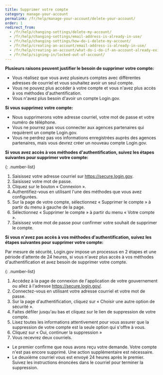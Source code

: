 ```yaml
---
title: Supprimer votre compte
category: manage-your-account
permalink: /fr/help/manage-your-account/delete-your-account/
order: 1
redirect_from:
  - /fr/help/changing-settings/delete-my-account/
  - /fr/help/changing-settings/email-address-is-already-in-use/
  - /fr/help/changing-settings/how-do-i-delete-my-account/
  - /fr/help/creating-an-account/email-address-is-already-in-use/
  - /fr/help/creating-an-account/what-do-i-do-if-an-account-already-exists-under-my-email-address/
  - /fr/help/signing-in/locked-out-of-account/
---
```

**Plusieurs raisons peuvent justifier le besoin de supprimer votre compte:**

* Vous réalisez que vous avez plusieurs comptes avec différentes adresses de courriel et vous souhaitez avoir un seul compte.
* Vous ne pouvez plus accéder à votre compte et vous n'avez plus accès à vos méthodes d'authentification.
* Vous n'avez plus besoin d'avoir un compte Login.gov.

**Si vous supprimez votre compte:**
* Nous supprimerons votre adresse courriel, votre mot de passe et votre numéro de téléphone.
* Vous ne pourrez pas vous connecter aux agences partenaires qui requièrent un compte Login.gov.
* Vous ne perdrez pas vos informations enregistrées auprès des agences partenaires, mais vous devrez créer un nouveau compte Login.gov.

**Si vous avez accès à vos méthodes d'authentification, suivez les étapes suivantes pour supprimer votre compte:**

{: .number-list}
1. Saisissez votre adresse courriel sur <https://secure.login.gov>.
2. Saisissez votre mot de passe.
3. Cliquez sur le bouton « Connexion ».
4. Authentifiez-vous en utilisant l'une des méthodes que vous avez configurées.
5. Sur la page de votre compte, sélectionnez « Supprimer le compte » à partir du menu à gauche de la page.
6. Sélectionnez « Supprimer le compte » à partir du menu « Votre compte ».
7. Saisissez votre mot de passe pour confirmer votre souhait de supprimer le compte.

**Si vous n'avez pas accès à vos méthodes d'authentification, suivez les étapes suivantes pour supprimer votre compte:**

Par mesure de sécurité, Login.gov impose un processus en 2 étapes et une période d'attente de 24 heures, si vous n'avez plus accès à vos méthodes d'authentification et avez besoin de supprimer votre compte.

{: .number-list}
1. Accédez à la page de connexion de l'application de votre gouvernement ou allez à l'adresse <https://secure.login.gov/>.
2. Connectez-vous en utilisant votre adresse courriel et votre mot de passe.
3. Sur la page d'authentification, cliquez sur « Choisir une autre option de sécurité ».
4. Faites défiler jusqu'au bas et cliquez sur le lien de suppression de votre compte.
5. Lisez toutes les informations attentivement pour vous assurer que la suppression de votre compte est la seule option qui s'offre à vous.
6. Cliquez sur « Oui, continuer la suppression »
7. Vous recevrez deux courriels.
* Le premier confirme que nous avons reçu votre demande. Votre compte n'est pas encore supprimé. Une action supplémentaire est nécessaire.
* Le deuxième courriel vous est envoyé 24 heures après le premier. Suivez les instructions énoncées dans le courriel pour terminer la suppression.
